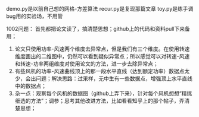 demo.py是以前自己想的网格-方差算法
recur.py是复现那篇文章
toy.py是练手调bug用的实验场，不用管

1002问题：
首先都把论文读了，搞清楚思想；github上的代码和资料pull下来备用；
1. 论文只使用功率-风速两个维度去异常点，但是我们有三个维度。在使用转速维度画出的二维图中，仍然可以看到疑似异常点；所以感觉可以对转速-风速和转速-功率两组维度对使用论文的方法，进一步去除异常点；
2. 有些风机的功率-风速曲线顶上的那一段水平直线（达到额定功率）数据点太少，会出问题；解决思路：过采样，无中生有一些数据点，增强顶上水平直线中的数据点；
3. 杂一点：观察每个风机的数据图（github上弄下来），针对每个风机想想“精挑细选的方法”；调参；思考其他改进方法，比如看看知乎上的那个帖子，弄清楚思想；